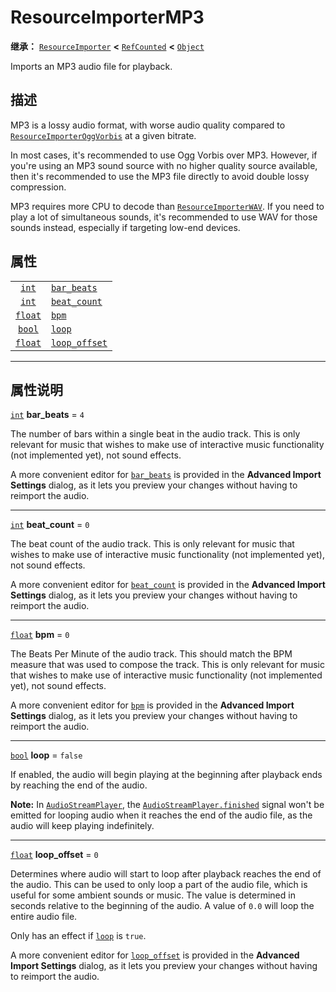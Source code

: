 <!-- ⚠ 请勿编辑本文件 ⚠ -->
<!-- 本文档使用脚本从 WeDot 引擎源码仓库生成。 -->
<!-- 生成脚本：https://github.com/WeDot-Engine/WeDot/tree/4.3/doc/tools/make_md.py； -->
<!-- 原文件：https://github.com/WeDot-Engine/WeDot/tree/4.3/modules/minimp3/doc_classes/ResourceImporterMP3.xml。 -->

<div id="_class_resourceimportermp3"></div>

# ResourceImporterMP3

**继承：** [`ResourceImporter`](class_resourceimporter.md) **<** [`RefCounted`](class_refcounted.md) **<** [`Object`](class_object.md)

Imports an MP3 audio file for playback.

## 描述

MP3 is a lossy audio format, with worse audio quality compared to [`ResourceImporterOggVorbis`](class_resourceimporteroggvorbis.md) at a given bitrate.

In most cases, it's recommended to use Ogg Vorbis over MP3. However, if you're using an MP3 sound source with no higher quality source available, then it's recommended to use the MP3 file directly to avoid double lossy compression.

MP3 requires more CPU to decode than [`ResourceImporterWAV`](class_resourceimporterwav.md). If you need to play a lot of simultaneous sounds, it's recommended to use WAV for those sounds instead, especially if targeting low-end devices.

## 属性

|||
|:-:|:--|
| [`int`](class_int.md)     | [`bar_beats`](class_resourceimportermp3.md#class_resourceimportermp3_property_bar_beats)     | ``4``     |
| [`int`](class_int.md)     | [`beat_count`](class_resourceimportermp3.md#class_resourceimportermp3_property_beat_count)   | ``0``     |
| [`float`](class_float.md) | [`bpm`](class_resourceimportermp3.md#class_resourceimportermp3_property_bpm)                 | ``0``     |
| [`bool`](class_bool.md)   | [`loop`](class_resourceimportermp3.md#class_resourceimportermp3_property_loop)               | ``false`` |
| [`float`](class_float.md) | [`loop_offset`](class_resourceimportermp3.md#class_resourceimportermp3_property_loop_offset) | ``0``     |

<!-- rst-class:: classref-section-separator -->

---

## 属性说明

<div id="_class_resourceimportermp3_property_bar_beats"></div>

[`int`](class_int.md) **bar_beats** = ``4`` <div id="class_resourceimportermp3_property_bar_beats"></div>

The number of bars within a single beat in the audio track. This is only relevant for music that wishes to make use of interactive music functionality (not implemented yet), not sound effects.

A more convenient editor for [`bar_beats`](class_resourceimportermp3.md#class_resourceimportermp3_property_bar_beats) is provided in the **Advanced Import Settings** dialog, as it lets you preview your changes without having to reimport the audio.

<!-- rst-class:: classref-item-separator -->

---

<div id="_class_resourceimportermp3_property_beat_count"></div>

[`int`](class_int.md) **beat_count** = ``0`` <div id="class_resourceimportermp3_property_beat_count"></div>

The beat count of the audio track. This is only relevant for music that wishes to make use of interactive music functionality (not implemented yet), not sound effects.

A more convenient editor for [`beat_count`](class_resourceimportermp3.md#class_resourceimportermp3_property_beat_count) is provided in the **Advanced Import Settings** dialog, as it lets you preview your changes without having to reimport the audio.

<!-- rst-class:: classref-item-separator -->

---

<div id="_class_resourceimportermp3_property_bpm"></div>

[`float`](class_float.md) **bpm** = ``0`` <div id="class_resourceimportermp3_property_bpm"></div>

The Beats Per Minute of the audio track. This should match the BPM measure that was used to compose the track. This is only relevant for music that wishes to make use of interactive music functionality (not implemented yet), not sound effects.

A more convenient editor for [`bpm`](class_resourceimportermp3.md#class_resourceimportermp3_property_bpm) is provided in the **Advanced Import Settings** dialog, as it lets you preview your changes without having to reimport the audio.

<!-- rst-class:: classref-item-separator -->

---

<div id="_class_resourceimportermp3_property_loop"></div>

[`bool`](class_bool.md) **loop** = ``false`` <div id="class_resourceimportermp3_property_loop"></div>

If enabled, the audio will begin playing at the beginning after playback ends by reaching the end of the audio.

 **Note:** In [`AudioStreamPlayer`](class_audiostreamplayer.md), the [`AudioStreamPlayer.finished`](class_audiostreamplayer.md#class_audiostreamplayer_signal_finished) signal won't be emitted for looping audio when it reaches the end of the audio file, as the audio will keep playing indefinitely.

<!-- rst-class:: classref-item-separator -->

---

<div id="_class_resourceimportermp3_property_loop_offset"></div>

[`float`](class_float.md) **loop_offset** = ``0`` <div id="class_resourceimportermp3_property_loop_offset"></div>

Determines where audio will start to loop after playback reaches the end of the audio. This can be used to only loop a part of the audio file, which is useful for some ambient sounds or music. The value is determined in seconds relative to the beginning of the audio. A value of `0.0` will loop the entire audio file.

Only has an effect if [`loop`](class_resourceimportermp3.md#class_resourceimportermp3_property_loop) is `true`.

A more convenient editor for [`loop_offset`](class_resourceimportermp3.md#class_resourceimportermp3_property_loop_offset) is provided in the **Advanced Import Settings** dialog, as it lets you preview your changes without having to reimport the audio.

[^virtual]: 本方法通常需要用户覆盖才能生效。
[^const]: 本方法无副作用，不会修改该实例的任何成员变量。
[^vararg]: 本方法除了能接受在此处描述的参数外，还能够继续接受任意数量的参数。
[^constructor]: 本方法用于构造某个类型。
[^static]: 调用本方法无需实例，可直接使用类名进行调用。
[^operator]: 本方法描述的是使用本类型作为左操作数的有效运算符。
[^bitfield]: 这个值是由下列位标志构成位掩码的整数。
[^void]: 无返回值。
